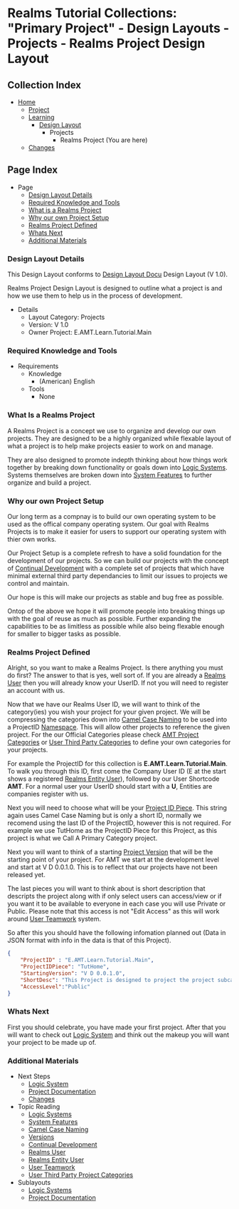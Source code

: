 [Page]:https://github.com/Ancient-Majik-Tech/Learn.Tutorial.Collections/blob/main/Design%20Layout/Project/RealmsProject_DL.md

[Page Home]:link
[Page Project Home]:link
[Page Learn Home]:link
[Page Changes Home]:link
[Page DL Home]:https://github.com/Ancient-Majik-Tech/Learn.Tutorial.Collections/blob/main/Design%20Layout/DesignLayouts_Home.md

[Sec WhatsNext]:https://github.com/Ancient-Majik-Tech/Learn.Tutorial.Collections/blob/main/Design%20Layout/Project/RealmsProject_DL.md#whats-next
[Sec Details]:https://github.com/Ancient-Majik-Tech/Learn.Tutorial.Collections/blob/main/Design%20Layout/Project/RealmsProject_DL.md#design-layout-details
[Sec Require]:https://github.com/Ancient-Majik-Tech/Learn.Tutorial.Collections/blob/main/Design%20Layout/Project/RealmsProject_DL.md#required-knowledge-and-tools
[Sec Desc]:https://github.com/Ancient-Majik-Tech/Learn.Tutorial.Collections/blob/main/Design%20Layout/Project/RealmsProject_DL.md#what-is-a-realms-project
[Sec Setup]:https://github.com/Ancient-Majik-Tech/Learn.Tutorial.Collections/blob/main/Design%20Layout/Project/RealmsProject_DL.md#why-our-own-project-setup
[Sec Defined]:https://github.com/Ancient-Majik-Tech/Learn.Tutorial.Collections/blob/main/Design%20Layout/Project/RealmsProject_DL.md#realms-project-defined
[Sec OtherLinks]:https://github.com/Ancient-Majik-Tech/Learn.Tutorial.Collections/blob/main/Design%20Layout/Project/RealmsProject_DL.md#additional-materials

[DL Docu DL]:https://github.com/Ancient-Majik-Tech/Learn.Tutorial.Collections/blob/main/Design%20Layout/Docu/DesignLayoutDocu_DL.md

[DL Proj Feat]:https://github.com/Ancient-Majik-Tech/Learn.Tutorial.Collections/blob/main/Design%20Layout/Project/SystemFeat_DL.md
[DL Proj System]:https://github.com/Ancient-Majik-Tech/Learn.Tutorial.Collections/blob/main/Design%20Layout/Project/LogicSystem_DL.md
[DL Proj Categories]:https://github.com/Ancient-Majik-Tech/Learn.Tutorial.Collections/blob/main/Design%20Layout/Project/AMTCategories_DL.md
[DL Proj Changes]:https://github.com/Ancient-Majik-Tech/Learn.Tutorial.Collections/blob/main/Design%20Layout/Project/Changes_DL.md
[DL Proj Docu]:link

[DL Design CamelCase]:https://github.com/Ancient-Majik-Tech/Learn.Tutorial.Collections/blob/main/Design%20Layout/Design/CamelCaseNaming_DL.md
[DL Design Namespace]:https://github.com/Ancient-Majik-Tech/Learn.Tutorial.Collections/blob/main/Design%20Layout/Design/Namespace_DL.md
[DL Design Versions]:https://github.com/Ancient-Majik-Tech/Learn.Tutorial.Collections/blob/main/Design%20Layout/Design/Versions_DL.md
[DL Design Continual]:https://github.com/Ancient-Majik-Tech/Learn.Tutorial.Collections/blob/main/Design%20Layout/Design/ContinualDevelopment_DL.md
[DL Design IDPieces]:https://github.com/Ancient-Majik-Tech/Learn.Tutorial.Collections/blob/main/Design%20Layout/Design/IDPieces_DL.md

[DL Design System]:https://github.com/Ancient-Majik-Tech/Learn.Tutorial.Collections/blob/main/Design%20Layout/Design/LogicSystemDesign_DL.md

[DL User]:https://github.com/Ancient-Majik-Tech/Learn.Tutorial.Collections/blob/main/Design%20Layout/User/RealmsUser_DL.md
[DL User Entity]:https://github.com/Ancient-Majik-Tech/Learn.Tutorial.Collections/blob/main/Design%20Layout/User/RealmsEntityUser_DL.md
[DL User Teamwork]:https://github.com/Ancient-Majik-Tech/Learn.Tutorial.Collections/blob/main/Design%20Layout/User/UserTeamwork_DL.md

[DL 3RDParty User Categories]:https://github.com/Ancient-Majik-Tech/Learn.Tutorial.Collections/blob/main/Design%20Layout/ThirdParty/UserDefinedCategories_DL.md

# Realms Tutorial Collections: "Primary Project" - Design Layouts - Projects - Realms Project Design Layout

## Collection Index

- [Home][Page Home] 
	- [Project][Page Project Home]
	- [Learning][Page Learn Home]
		- [Design Layout][Page DL Home]
			- Projects
				- Realms Project (You are here)
	- [Changes][Page Changes Home]

## Page Index

- Page
	- [Design Layout Details][Sec Details]
	- [Required Knowledge and Tools][Sec Require]
	- [What is a Realms Project][Sec Desc]
	- [Why our own Project Setup][Sec Setup]
	- [Realms Project Defined][Sec Defined]
	- [Whats Next][Sec WhatsNext]
	- [Additional Materials][Sec OtherLinks]

### Design Layout Details

This Design Layout conforms to [Design Layout Docu][DL Docu DL] Design Layout (V 1.0).

Realms Project Design Layout is designed to outline what a project is and how we use them to help us in the process of development.

- Details
	- Layout Category: Projects
	- Version: V 1.0
	- Owner Project: E.AMT.Learn.Tutorial.Main
	

### Required Knowledge and Tools

- Requirements
	- Knowledge
		- (American) English
	- Tools
		- None

### What Is a Realms Project

A Realms Project is a concept we use to organize and develop our own projects. They are designed to be a highly organized while flexable layout of what a project is to help make projects easier to work on and manage.

They are also designed to promote indepth thinking about how things work together by breaking down functionality or goals down into [Logic Systems][DL Proj System]. Systems themselves are broken down into [System Features][DL Proj Feat] to further organize and build a project.

### Why our own Project Setup

Our long term as a compnay is to build our own operating system to be used as the offical company operating system. Our goal with Realms Projects is to make it easier for users to support our operating system with thier own works.

Our Project Setup is a complete refresh to have a solid foundation for the development of our projects. So we can build our projects with the concept of [Continual Development][DL Design Continual] with a complete set of projects that which have minimal external third party dependancies to limit our issues to projects we control and maintain.

Our hope is this will make our projects as stable and bug free as possible.

Ontop of the above we hope it will promote people into breaking things up with the goal of reuse as much as possible. Further expanding the capabilities to be as limitless as possible while also being flexable enough for smaller to bigger tasks as possible.

### Realms Project Defined

Alright, so you want to make a Realms Project. Is there anything you must do first? The answer to that is yes, well sort of. If you are already a [Realms User][DL User] then you will already know your UserID. If not you will need to register an account with us.

Now that we have our Realms User ID, we will want to think of the category(ies) you wish your project for your given project. We will be compressing the categories down into [Camel Case Naming][DL Design CamelCase] to be used into a ProjectID [Namespace][DL Design Namespace]. This will allow other projects to reference the given project. For the our Official Categories please check [AMT Project Categories][DL Proj Categories] or [User Third Party Categories][DL 3RDParty User Categories] to define your own categories for your projects.

For example the ProjectID for this collection is **E.AMT.Learn.Tutorial.Main**. To walk you through this ID, first come the Company User ID (E at the start shows a registered [Realms Entity User][DL User Entity]), followed by our User Shortcode **AMT**. For a normal user your UserID should start with a **U**, Entities are companies register with us.

Next you will need to choose what will be your [Project ID Piece][DL Design IDPieces]. This string again uses Camel Case Naming but is only a short ID, normally we recomend using the last ID of the ProjectID, however this is not required. For example we use TutHome as the ProjectID Piece for this Project, as this project is what we Call A Primary Category project.

Next you will want to think of a starting [Project Version][DL Design Versions] that will be the starting point of your project. For AMT we start at the development level and start at V D 0.0.1.0. This is to reflect that our projects have not been released yet.

The last pieces you will want to think about is short description that descripts the project along with if only select users can access/view or if you want it to be available to everyone in each case you will use Private or Public. Please note that this access is not "Edit Access" as this will work around [User Teamwork][DL User Teamwork] system.

So after this you should have the following infomation planned out (Data in JSON format with info in the data is that of this Project).

```json
{
	"ProjectID" : "E.AMT.Learn.Tutorial.Main",
	"ProjectIDPiece": "TutHome",
	"StartingVersion": "V D 0.0.1.0",
	"ShortDesc": "This Project is designed to project the project subcategory [Tutorial] of the [Learn] category to make our projects much cleaner and easier to understand and use",
	"AccessLevel":"Public"
}
```

### Whats Next

First you should celebrate, you have made your first project. After that you will want to check out [Logic System][DL Design System] and think out the makeup you will want your project to be made up of.

### Additional Materials

- Next Steps
	- [Logic System][DL Proj System]
	- [Project Documentation][DL Proj Docu]
	- [Changes][DL Proj Changes]
- Topic Reading
	- [Logic Systems][DL Proj System]
	- [System Features][DL Proj Feat]
	- [Camel Case Naming][DL Design CamelCase]
	- [Versions][DL Design Versions]
	- [Continual Development][DL Design Continual]
	- [Realms User][DL User]
	- [Realms Entity User][DL User Entity]
	- [User Teamwork][DL User Teamwork]
	- [User Third Party Project Categories][DL 3RDParty User Categories]
- Sublayouts
	- [Logic Systems][DL Proj System]
	- [Project Documentation][DL Proj Docu]


